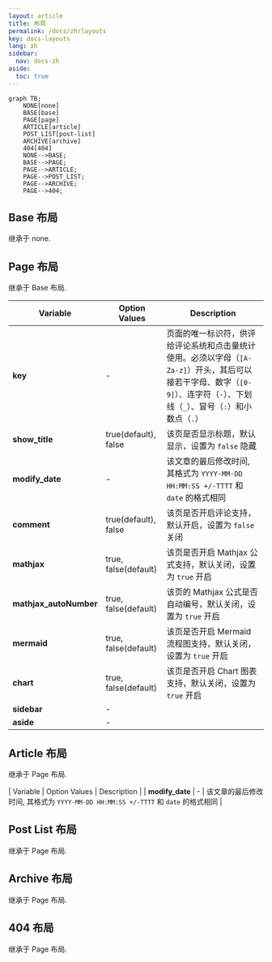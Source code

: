 ```yaml
---
layout: article
title: 布局
permalink: /docs/zh/layouts
key: docs-layouts
lang: zh
sidebar:
  nav: docs-zh
aside:
  toc: true
---
```


```mermaid
graph TB;
    NONE[none]
    BASE[base]
    PAGE[page]
    ARTICLE[article]
    POST_LIST[post-list]
    ARCHIVE[archive]
    404[404]
    NONE-->BASE;
    BASE-->PAGE;
    PAGE-->ARTICLE;
    PAGE-->POST_LIST;
    PAGE-->ARCHIVE;
    PAGE-->404;
```

## Base 布局

继承于 none.

## Page 布局

继承于 Base 布局.

| Variable          | Option Values         | Description |
| ---               | ---                   | ---         |
| **key**           | -                     | 页面的唯一标识符，供评给评论系统和点击量统计使用。必须以字母（`[A-Za-z]`）开头，其后可以接若干字母、数字（`[0-9]`）、连字符（`-`）、下划线（`_`）、冒号（`:`）和小数点（`.`） |
| **show_title**    | true(default), false  | 该页是否显示标题，默认显示，设置为 `false` 隐藏 |
| **modify_date**   | -                     | 该文章的最后修改时间, 其格式为 `YYYY-MM-DD HH:MM:SS +/-TTTT` 和 `date` 的格式相同 |
| **comment**       | true(default), false  | 该页是否开启评论支持，默认开启，设置为 `false` 关闭 |
| **mathjax**       | true, false(default)  | 该页是否开启 Mathjax 公式支持，默认关闭，设置为 `true` 开启 |
| **mathjax_autoNumber** | true, false(default)  | 该页的 Mathjax 公式是否自动编号，默认关闭，设置为 `true` 开启 |
| **mermaid**       | true, false(default)  | 该页是否开启 Mermaid 流程图支持，默认关闭，设置为 `true` 开启 |
| **chart**         | true, false(default)  | 该页是否开启 Chart 图表支持，默认关闭，设置为 `true` 开启 |
| **sidebar**       | -                     | |
| **aside**         | -                     | |

## Article 布局

继承于 Page 布局.

| Variable          | Option Values         | Description |
| **modify_date**   | -                     | 该文章的最后修改时间, 其格式为 `YYYY-MM-DD HH:MM:SS +/-TTTT` 和 `date` 的格式相同 |

## Post List 布局

继承于 Page 布局.

## Archive 布局

继承于 Page 布局.

## 404 布局

继承于 Page 布局.